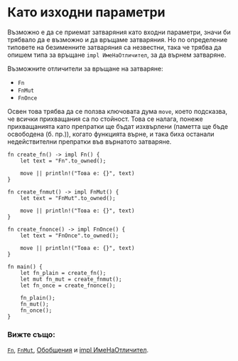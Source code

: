 # Като изходни параметри 

Възможно е да се приемат затваряния като входни параметри, значи би трябвало
да е възможно и да връщаме затваряния. Но по определение типовете на
безименните затваряния са незвестни, така че трябва да опишем типа за връщане
`impl ИмеНаОтличител`, за да върнем затваряне.

Възможните отличители за връщане на затваряне:

* `Fn`
* `FnMut`
* `FnOnce`

Освен това трябва да се ползва ключовата дума `move`, което подсказва, че
всички прихващания са по стойност. Това се налага, понеже прихващанията като
препратки ще бъдат изхвърлени (паметта ще бъде освободена (б. пр.)), когато
функцията върне, и така биха останали недействителни препратки във върнатото
затваряне.

```rust,editable
fn create_fn() -> impl Fn() {
    let text = "Fn".to_owned();

    move || println!("Това е: {}", text)
}

fn create_fnmut() -> impl FnMut() {
    let text = "FnMut".to_owned();

    move || println!("Това е: {}", text)
}

fn create_fnonce() -> impl FnOnce() {
    let text = "FnOnce".to_owned();

    move || println!("Това е: {}", text)
}

fn main() {
    let fn_plain = create_fn();
    let mut fn_mut = create_fnmut();
    let fn_once = create_fnonce();

    fn_plain();
    fn_mut();
    fn_once();
}
```

### Вижте също:

[`Fn`][fn], [`FnMut`][fnmut], [Обобщения][generics] и [impl ИмеНаОтличител][impltrait].

[fn]: https://doc.rust-lang.org/std/ops/trait.Fn.html
[fnmut]: https://doc.rust-lang.org/std/ops/trait.FnMut.html
[generics]: ../../generics.md
[impltrait]: ../../trait/impl_trait.md

